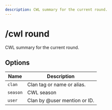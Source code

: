 ```yaml
---
description: CWL summary for the current round.
---
```


# /cwl round

CWL summary for the current round.

## Options

| Name | Description |
|------|-------------|
| `clan` | Clan tag or name or alias. |
| `season` | CWL season |
| `user` | Clan by @user mention or ID. |

